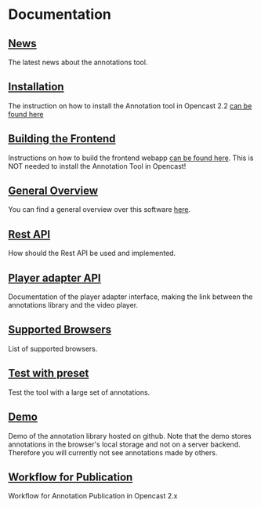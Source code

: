 # Documentation

## [News](News.md)
The latest news about the annotations tool.

## [Installation](opencast-installation.md)
The instruction on how to install the Annotation tool in Opencast 2.2 [can be found here](documentation/opencast-installation.md)

## [Building the Frontend](build-frontend.md)
Instructions on how to build the frontend webapp [can be found here](documentation/build-frontend.md). This is NOT 
needed to install the Annotation Tool in Opencast!

## [General Overview](overview.md)
You can find a general overview over this software [here](overview.md).

## [Rest API](Rest-API.md)
How should the Rest API be used and implemented.

## [Player adapter API](Player-adapter-API.md)
Documentation of the player adapter interface, making the link between the annotations library and the video player.

## [Supported Browsers](Supported-browsers.md)
List of supported browsers.

## [Test with preset](Test-the-tool-with-an-annotations-preset.md)
Test the tool with a large set of annotations.

## [Demo](http://entwinemedia.github.com/annotations)
Demo of the annotation library hosted on github. Note that the demo stores annotations in the browser's local storage and not on a server backend. Therefore you will currently not see annotations made by others.

## [Workflow for Publication](workflow.md)
Workflow for Annotation Publication in Opencast 2.x